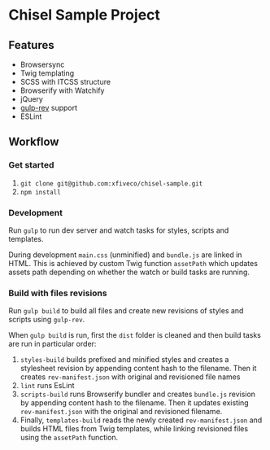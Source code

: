 # Chisel Sample Project

## Features
- Browsersync
- Twig templating
- SCSS with ITCSS structure
- Browserify with Watchify
- jQuery
- [gulp-rev](https://github.com/sindresorhus/gulp-rev) support
- ESLint

## Workflow

### Get started

1. `git clone git@github.com:xfiveco/chisel-sample.git`
2. `npm install`

### Development
Run `gulp` to run dev server and watch tasks for styles, scripts and templates. 

During development `main.css` (unminified) and `bundle.js` are linked in HTML. This is achieved by custom Twig function `assetPath` which updates assets path depending on whether the watch or build tasks are running.

### Build with files revisions

Run `gulp build` to build all files and create new revisions of styles and scripts using `gulp-rev`.

When `gulp build` is run, first the `dist` folder is cleaned and then build tasks are run in particular order:

1. `styles-build` builds prefixed and minified styles and creates a stylesheet revision by appending content hash to the filename. Then it creates `rev-manifest.json` with original and revisioned file names
2. `lint` runs EsLint
3. `scripts-build` runs Browserify bundler and creates `bundle.js` revision by appending content hash to the filename. Then it updates existing `rev-manifest.json` with the original and revisioned filename.
4. Finally, `templates-build` reads the newly created `rev-manifest.json` and builds HTML files from Twig templates, while linking revisioned files using the `assetPath` function.

